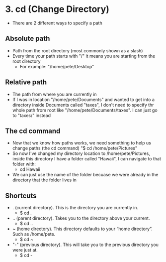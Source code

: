 # 3. cd (Change Directory)
* There are 2 different ways to specify a path
## Absolute path
* Path from the root directory (most commonly shown as a slash)
* Every time your path starts with "/" it means you are starting from the root directory
    * For example: "/home/pete/Desktop"
## Relative path
* The path from where you are currently in
* If I was in location "/home/pete/Documents" and wanted to get into a directory inside Documents called "taxes", I don't need to specify thr whole path from root like "/home/pete/Documents/taxes". I can just go to "taxes/" instead 

## The cd command
* Now that we know how paths works, we need something to help us change paths (the cd command)
    "$ cd /home/pete/Pictures"
* So now I've changed my directory location to /home/pete/Pictures, inside this directory I have a folder called "Hawaii", I can navigate to that folder with:
    * cd Hawaii
* We can just use the name of the folder becuase we were already in the directory that the folder lives in

## Shortcuts
 * . (current directory). This is the directory you are currently in.
    *  $ cd .
* .. (parent directory). Takes you to the directory above your current.
    * $ cd ..
 * ~ (home directory). This directory defaults to your “home directory”. Such as /home/pete.
    * $ cd ~
* "-" (previous directory). This will take you to the previous directory you were just at.
    * $ cd -